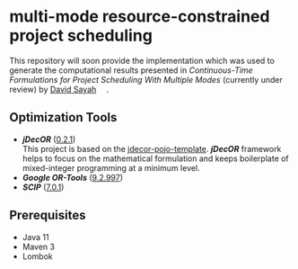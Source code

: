 # multi-mode resource-constrained project scheduling

This repository will soon provide the implementation which was used to generate the computational results presented in 
_Continuous-Time Formulations for Project Scheduling With Multiple Modes_ (currently under review) by <a href="https://orcid.org/0000-0002-8977-9414">David
Sayah<img  src="https://orcid.org/sites/default/files/images/orcid_16x16.png" style="width:1em;margin-left:.3em;"></a>.

## Optimization Tools

* __*jDecOR*__ ([0.2.1](https://maven.optimal-solution.org/service/rest/repository/browse/releases/org/optsol/jdecor/)) <br>
  This project is based on the [jdecor-pojo-template](https://github.com/OPTIMAL-SOLUTION-org/jdecor-pojo-template). __*jDecOR*__ framework helps to focus on the mathematical formulation and keeps boilerplate of mixed-integer programming at a minimum level.
* __*Google OR-Tools*__ ([9.2.997](https://developers.google.com/optimization/support/release_notes))
* __*SCIP*__ ([7.0.1](https://www.scipopt.org/doc-7.0.1/html/))

## Prerequisites

* Java 11
* Maven 3
* Lombok
